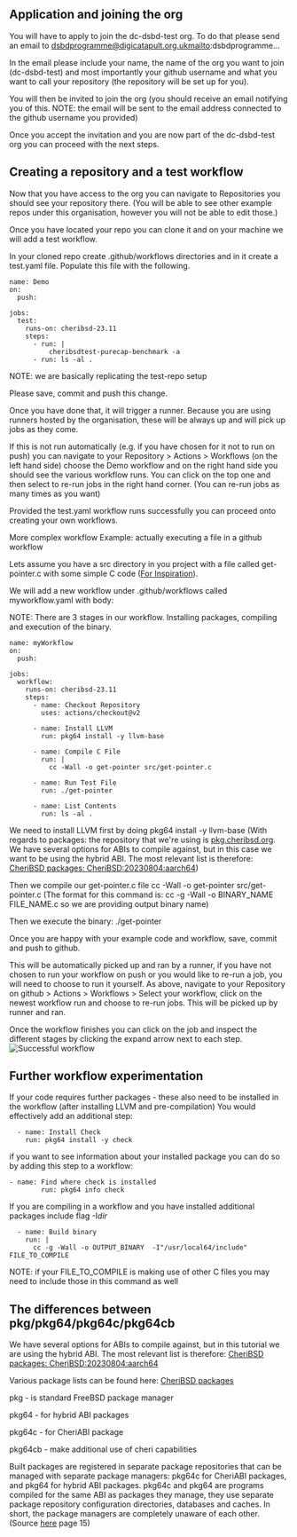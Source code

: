 ## Application and joining the org

You will have to apply to join the dc-dsbd-test org. To do that please send an email to dsbdprogramme@digicatapult.org.ukmailto:dsbdprogramme...

In the email please include your name, the name of the org you want to join (dc-dsbd-test) and most importantly your github username and what you want to call your repository (the repository will be set up for you).

You will then be invited to join the org (you should receive an email notifying you of this. NOTE: the email will be sent to the email address connected to the github username you provided)

Once you accept the invitation and you are now part of the dc-dsbd-test org you can proceed with the next steps.

## Creating a repository and a test workflow

Now that you have access to the org you can navigate to Repositories you should see your repository there. (You will be able to see other example repos under this organisation, however you will not be able to edit those.)

Once you have located your repo you can clone it and on your machine we will add a test workflow.

In your cloned repo create .github/workflows directories and in it create a test.yaml file. Populate this file with the following.

```
name: Demo
on:
  push:

jobs:
  test:
    runs-on: cheribsd-23.11
    steps:
      - run: |
          cheribsdtest-purecap-benchmark -a
      - run: ls -al .
```

NOTE: we are basically replicating the test-repo setup

Please save, commit and push this change.

Once you have done that, it will trigger a runner. Because you are using runners hosted by the organisation, these will be always up and will pick up jobs as they come.

If this is not run automatically (e.g. if you have chosen for it not to run on push) you can navigate to your Repository > Actions > Workflows (on the left hand side) choose the Demo workflow and on the right hand side you should see the various workflow runs. You can click on the top one and then select to re-run jobs in the right hand corner. (You can re-run jobs as many times as you want)

Provided the test.yaml workflow runs successfully you can proceed onto creating your own workflows.

More complex workflow
Example: actually executing a file in a github workflow

Lets assume you have a src directory in you project with a file called get-pointer.c with some simple C code ([For Inspiration][ctsrd-cheri]).

We will add a new workflow under .github/workflows called myworkflow.yaml with body:

NOTE: There are 3 stages in our workflow. Installing packages, compiling and execution of the binary.

```
name: myWorkflow
on:
  push:

jobs:
  workflow:
    runs-on: cheribsd-23.11
    steps:
      - name: Checkout Repository
        uses: actions/checkout@v2

      - name: Install LLVM
        run: pkg64 install -y llvm-base

      - name: Compile C File
        run: |
          cc -Wall -o get-pointer src/get-pointer.c

      - name: Run Test File
        run: ./get-pointer

      - name: List Contents
        run: ls -al .
```

We need to install LLVM first by doing pkg64 install -y llvm-base (With regards to packages: the repository that we're using is [pkg.cheribsd.org][pkg.cheribsd.org]. We have several options for ABIs to compile against, but in this case we want to be using the hybrid ABI. The most relevant list is therefore: [CheriBSD packages: CheriBSD:20230804:aarch64][CheriBSD packages: CheriBSD:20230804:aarch64])

Then we compile our get-pointer.c file cc -Wall -o get-pointer src/get-pointer.c (The format for this command is: cc -g -Wall -o BINARY_NAME FILE_NAME.c so we are providing output binary name)

Then we execute the binary: ./get-pointer

Once you are happy with your example code and workflow, save, commit and push to github.

This will be automatically picked up and ran by a runner, if you have not chosen to run your workflow on push or you would like to re-run a job, you will need to choose to run it yourself. As above, navigate to your Repository on github > Actions > Workflows > Select your workflow, click on the newest workflow run and choose to re-run jobs. This will be picked up by runner and ran.

Once the workflow finishes you can click on the job and inspect the different stages by clicking the expand arrow next to each step.
![Successful workflow](./docs/images/successfult_workflow.png)

## Further workflow experimentation

If your code requires further packages - these also need to be installed in the workflow (after installing LLVM and pre-compilation) You would effectively add an additional step:

```
  - name: Install Check
    run: pkg64 install -y check
```

if you want to see information about your installed package you can do so by adding this step to a workflow:

```
- name: Find where check is installed
        run: pkg64 info check
```

If you are compiling in a workflow and you have installed additional packages include flag -I*dir*

```
  - name: Build binary
    run: |
      cc -g -Wall -o OUTPUT_BINARY  -I"/usr/local64/include"  FILE_TO_COMPILE
```

NOTE: if your FILE_TO_COMPILE is making use of other C files you may need to include those in this command as well

## The differences between pkg/pkg64/pkg64c/pkg64cb

We have several options for ABIs to compile against, but in this tutorial we are using the hybrid ABI. The most relevant list is therefore: [CheriBSD packages: CheriBSD:20230804:aarch64][CheriBSD packages: CheriBSD:20230804:aarch64]

Various package lists can be found here: [CheriBSD packages][pkg.cheribsd.org]

pkg - is standard FreeBSD package manager

pkg64 - for hybrid ABI packages

pkg64c - for CheriABI package

pkg64cb - make additional use of cheri capabilities

Built packages are registered in separate package repositories that can be managed with separate package managers: pkg64c for CheriABI packages, and pkg64 for hybrid ABI packages. pkg64c and pkg64 are programs compiled for the same ABI as packages they manage, they use separate package repository configuration directories, databases and caches. In short, the package managers are completely unaware of each other. (Source [here][package-difference] page 15)

<!-- Links -->

[ctsrd-cheri]: https://ctsrd-cheri.github.io/cheri-exercises/exercises/compile-and-run/index.html
[pkg.cheribsd.org]: https://pkg.cheribsd.org/
[CheriBSD packages: CheriBSD:20230804:aarch64]: https://pkg.cheribsd.org/CheriBSD:20230804:aarch64.html
[package-difference]: https://freebsdfoundation.org/wp-content/uploads/2023/05/a66452da2b483e5e92bde6533b7236c4d11382eb-1.pdf
